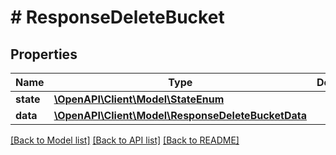 # # ResponseDeleteBucket

## Properties

Name | Type | Description | Notes
------------ | ------------- | ------------- | -------------
**state** | [**\OpenAPI\Client\Model\StateEnum**](StateEnum.md) |  |
**data** | [**\OpenAPI\Client\Model\ResponseDeleteBucketData**](ResponseDeleteBucketData.md) |  |

[[Back to Model list]](../../README.md#models) [[Back to API list]](../../README.md#endpoints) [[Back to README]](../../README.md)

